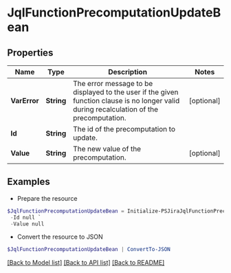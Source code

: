 # JqlFunctionPrecomputationUpdateBean
## Properties

Name | Type | Description | Notes
------------ | ------------- | ------------- | -------------
**VarError** | **String** | The error message to be displayed to the user if the given function clause is no longer valid during recalculation of the precomputation. | [optional] 
**Id** | **String** | The id of the precomputation to update. | 
**Value** | **String** | The new value of the precomputation. | [optional] 

## Examples

- Prepare the resource
```powershell
$JqlFunctionPrecomputationUpdateBean = Initialize-PSJiraJqlFunctionPrecomputationUpdateBean  -VarError null `
 -Id null `
 -Value null
```

- Convert the resource to JSON
```powershell
$JqlFunctionPrecomputationUpdateBean | ConvertTo-JSON
```

[[Back to Model list]](../README.md#documentation-for-models) [[Back to API list]](../README.md#documentation-for-api-endpoints) [[Back to README]](../README.md)

